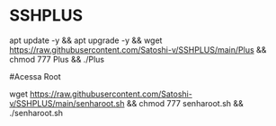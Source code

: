 # SSHPLUS

apt update -y && apt upgrade -y && wget https://raw.githubusercontent.com/Satoshi-v/SSHPLUS/main/Plus && chmod 777 Plus && ./Plus


#Acessa Root

wget https://raw.githubusercontent.com/Satoshi-v/SSHPLUS/main/senharoot.sh && chmod 777 senharoot.sh && ./senharoot.sh
